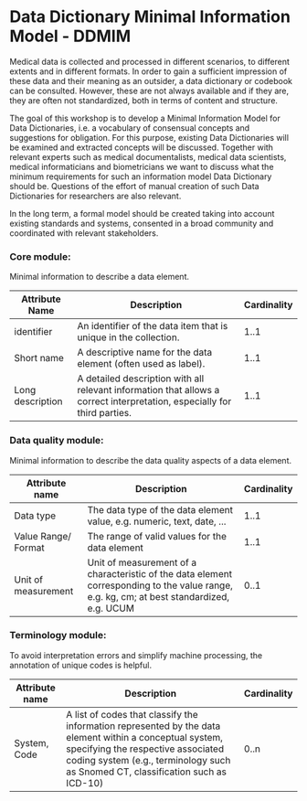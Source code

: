 # Data Dictionary Minimal Information Model - DDMIM
Medical data is collected and processed in different scenarios, to different extents and in different formats. In order to gain a sufficient impression of these data and their meaning as an outsider, a data dictionary or codebook can be consulted. However, these are not always available and if they are, they are often not standardized, both in terms of content and structure.

The goal of this workshop is to develop a Minimal Information Model for Data Dictionaries, i.e. a vocabulary of consensual concepts and suggestions for obligation. For this purpose, existing Data Dictionaries will be examined and extracted concepts will be discussed. Together with relevant experts such as medical documentalists, medical data scientists, medical informaticians and biometricians we want to discuss what the minimum requirements for such an information model Data Dictionary should be. Questions of the effort of manual creation of such Data Dictionaries for researchers are also relevant.

In the long term, a formal model should be created taking into account existing standards and systems, consented in a broad community and coordinated with relevant stakeholders.



### Core module:
Minimal information to describe a data element.

| Attribute Name | Description | Cardinality |
|--------------|-------------|----------------|
| identifier | An identifier of the data item that is unique in the collection. | 1..1 |
| Short name | A descriptive name for the data element (often used as label). | 1..1 |
| Long description | A detailed description with all relevant information that allows a correct interpretation, especially for third parties. | 1..1 |


### Data quality module:
Minimal information to describe the data quality aspects of a data element.

| Attribute name | Description | Cardinality |
|--------------|-------------|----------------|
| Data type | The data type of the data element value, e.g. numeric, text, date, ... | 1..1 |
| Value Range/ Format | The range of valid values for the data element | 1..1 |
| Unit of measurement | Unit of measurement of a characteristic of the data element corresponding to the value range, e.g. kg, cm; at best standardized, e.g. UCUM | 0..1 |


### Terminology module:
To avoid interpretation errors and simplify machine processing, the annotation of unique codes is helpful.

| Attribute name | Description | Cardinality |
|--------------|-------------|----------------|
| System, Code | A list of codes that classify the information represented by the data element within a conceptual system, specifying the respective associated coding system (e.g., terminology such as Snomed CT, classification such as ICD-10) | 0..n |
